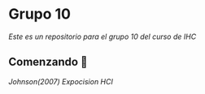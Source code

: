 # Grupo 10

_Este es un repositorio para el grupo 10 del curso de IHC_

## Comenzando 🚀

_Johnson(2007)_
_Expocision HCI_

